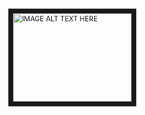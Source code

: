 <a href="https://www.youtube.com/watch?v=ZmBtKG9jHko&t=3s
" target="_blank"><img src=![foto](https://github.com/user-attachments/assets/71a89ac5-e199-40a2-a561-a6f430403160) 
alt="IMAGE ALT TEXT HERE" width="240" height="180" border="10" /></a>

